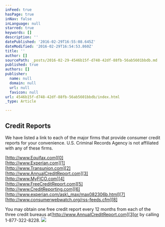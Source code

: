 ```yaml
---
inFeed: true
hasPage: true
inNav: false
inLanguage: null
starred: true
keywords: []
description: ''
datePublished: '2016-02-29T16:55:08.645Z'
dateModified: '2016-02-29T16:54:53.860Z'
title: ''
author: []
sourcePath: _posts/2016-02-29-4546b15f-d748-42df-88fb-56ab5601bbdb.md
published: true
authors: []
publisher:
  name: null
  domain: null
  url: null
  favicon: null
url: 4546b15f-d748-42df-88fb-56ab5601bbdb/index.html
_type: Article

---
```

## Credit Reports

We have listed a link to each of the major firms that provide consumer credit reports for your convenience. U.S. Criminal Records Agency is not affiliated with any of these firms.

[http://www.Equifax.com][0]  
[http://www.Experian.com][1]  
[http://www.Transunion.com][2]  
[http://www.AnnualCreditReport.com][3]  
[http://www.MyFICO.com][4]  
[http://www.FreeCreditReport.com][5]  
[http://www.CreditReporting.com][6]  
[http://www.experian.com/ask\_max/max082306b.html][7]  
[http://www.consumerwebwatch.org/rss-feeds.cfm][8]

You may obtain one free credit report every 12 months from each of the three credit bureaus at[http://www.AnnualCreditReport.com][3]or by calling  
1-877-322-8228\.
![](https://the-grid-user-content.s3-us-west-2.amazonaws.com/94c0f0ab-00ef-484f-a18e-b3a99172548a.png)

[0]: http://www.equifax.com/
[1]: http://www.experian.com/
[2]: http://www.transunion.com/
[3]: http://www.annualcreditreport.com/
[4]: http://www.myfico.com/
[5]: http://www.freecreditreport.com/
[6]: http://www.creditreporting.com/
[7]: http://www.experian.com/ask_max/max082306b.html
[8]: http://www.consumerwebwatch.org/rss-feeds.cfm